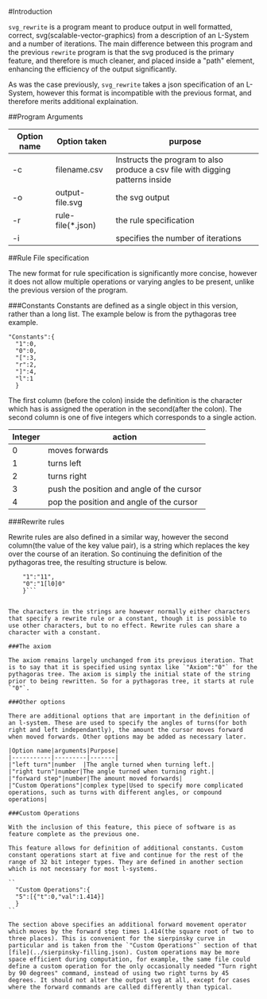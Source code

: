 #Introduction

`svg_rewrite` is a program meant to produce output in well formatted,
correct, svg(scalable-vector-graphics) from a description of an
L-System and a number of iterations. The main difference between this
program and the previous `rewrite` program is that the svg produced is
the primary feature, and therefore is much cleaner, and placed inside
a "path" element, enhancing the efficiency of the output
significantly.

As was the case previously, `svg_rewrite` takes a json specification
of an L-System, however this format is incompatible with the previous
format, and therefore merits additional explaination.

##Program Arguments

|Option name| Option taken | purpose   |
|-----------|--------------|-----------|
|-c         |filename.csv  |Instructs the program to also produce a csv file with digging patterns inside|
|-o         |output-file.svg|the svg output|
|-r     |rule-file(*.json)|the rule specification|
|-i     |<int> | specifies the number of iterations|

##Rule File specification

The new format for rule specification is significantly more concise,
however it does not allow multiple operations or varying angles to be
present, unlike the previous version of the program.

###Constants
Constants are defined as a single object in this version, rather than a long list. The example below is from the pythagoras tree example.
```
"Constants":{
  "1":0,
  "0":0,
  "[":3,
  "r":2,
  "]":4,
  "l":1
  }
```
The first column (before the colon) inside the definition is the
character which has is assigned the operation in the second(after the
colon). The second column is one of five integers which corresponds to
a single action.

|Integer|action|
|-------|------|
|0|moves forwards|
|1|turns left|
|2|turns right|
|3|push the position and angle of the cursor|
|4|pop the position and angle of the cursor|

###Rewrite rules

Rewrite rules are also defined in a similar way, however the second
column(the value of the key value pair), is a string which replaces
the key over the course of an iteration. So continuing the definition
of the pythagoras tree, the resulting structure is below.

``` "Rewrites":{
    "1":"11",
    "0":"1[l0]0"
	}```


The characters in the strings are however normally either characters
that specify a rewrite rule or a constant, though it is possible to
use other characters, but to no effect. Rewrite rules can share a
character with a constant.

###The axiom

The axiom remains largely unchanged from its previous iteration. That
is to say that it is specified using syntax like `"Axiom":"0"` for the
pythagoras tree. The axiom is simply the initial state of the string prior to being rewritten. So for a pythagoras tree, it starts at rule `"0"`.

###Other options

There are additional options that are important in the definition of an l-system. These are used to specify the angles of turns(for both right and left independantly), the amount the cursor moves forward when moved forwards. Other options may be added as necessary later.

|Option name|arguments|Purpose|
|-----------|---------|-------|
|"left turn"|number  |The angle turned when turning left.|
|"right turn"|number|The angle turned when turning right.|
|"forward step"|number|The amount moved forwards|
|"Custom Operations"|complex type|Used to specify more complicated operations, such as turns with different angles, or compound operations|

###Custom Operations

With the inclusion of this feature, this piece of software is as feature complete as the previous one.

This feature allows for definition of additional constants. Custom
constant operations start at five and continue for the rest of the
range of 32 bit integer types. They are defined in another section
which is not necessary for most l-systems.

``
  "Custom Operations":{
  "5":[{"t":0,"val":1.414}]
  }
``

The section above specifies an additional forward movement operator
which moves by the forward step times 1.414(the square root of two to
three places). This is convenient for the sierpinsky curve in
particular and is taken from the `"Custom Operations"` section of that
[file](../sierpinsky-filling.json). Custom operations may be more
space efficient during computation, for example, the same file could
define a custom operation for the only occasionally needed "Turn right
by 90 degrees" command, instead of using two right turns by 45
degrees. It should not alter the output svg at all, except for cases
where the forward commands are called differently than typical. 
